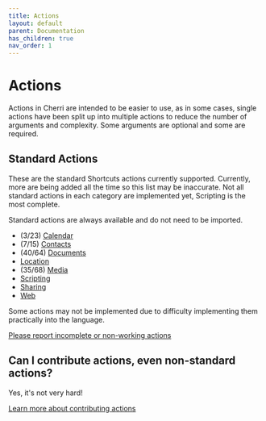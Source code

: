 ```yaml
---
title: Actions
layout: default
parent: Documentation
has_children: true
nav_order: 1
---
```


# Actions

Actions in Cherri are intended to be easier to use, as in some cases, single actions have been split up into multiple
actions to reduce the number of arguments and complexity. Some arguments are optional and some are required.

## Standard Actions

These are the standard Shortcuts actions currently supported. Currently, more are being added all the time so this list
may be inaccurate. Not all standard actions in each category are implemented yet, Scripting is the most complete.

Standard actions are always available and do not need to be imported.

- (3/23) [Calendar](standard/calendar)
- (7/15) [Contacts](standard/contacts)
- (40/64) [Documents](standard/documents)
- [Location](standard/location)
- (35/68) [Media](standard/media)
- [Scripting](standard/scripting)
- [Sharing](standard/sharing)
- [Web](standard/web)

Some actions may not be implemented due to difficulty implementing them practically into the language.

[Please report incomplete or non-working actions](https://github.com/electrikmilk/cherri/issues)

## Can I contribute actions, even non-standard actions?

Yes, it's not very hard!

[Learn more about contributing actions](/compiler/actions)
